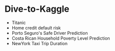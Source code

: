 # Dive-to-Kaggle

* Titanic
* Home credit default risk
* Porto Seguro's Safe Driver Prediction
* Costa Rican Household Poverty Level Prediction
* NewYork Taxi Trip Duration
